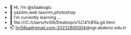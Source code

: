 - 👋 Hi, I’m @silaakoglu
- 👀 yazılım,web tasırımı,photoshop
- 🌱 I’m currently learning ...
- 💞️ file:///C:/Users/hri58/Desktop/s%C4%B1la.git.html
- 📫 hri58sa@gmail.com-20232805004@ogr.akdeniz.edu.tr

<!---
silaakoglu/silaakoglu is a ✨ special ✨ repository because its `README.md` (this file) appears on your GitHub profile.
You can click the Preview link to take a look at your changes.
--->
